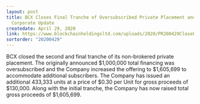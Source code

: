 ```yaml
---
layout: post
title: BCX Closes Final Tranche of Oversubscribed Private Placement and
  Corporate Update
createdate: April 29, 2020
link: https://www.blockchainholdingsltd.com/uploads/2020/PR200429CloseFinalPP_FS.pdf
sortorder: "20200429"
---
```

BCX closed the second and final tranche of its non-brokered private placement. The originally announced $1,000,000 total financing was oversubscribed and the Company increased the offering to $1,605,699 to accommodate additional subscribers.  The Company has issued an additional 433,333 units at a price of $0.30 per Unit for gross proceeds of $130,000. Along with the initial tranche, the Company has now raised total gross proceeds of $1,605,699.